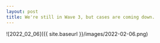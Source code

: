 ```yaml
---
layout: post
title: We're still in Wave 3, but cases are coming down.
---
```



![2022_02_06]({{ site.baseurl }}/images/2022-02-06.png)
